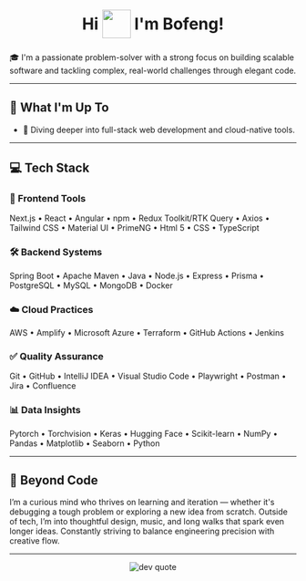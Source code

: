 <!-- <p align="center">
  <img src="https://readme-typing-svg.demolab.com/?lines=Hi+there!+👋;I+am+Bofeng&center=true&size=28&duration=3000">
</p> -->

<h1 align="center">
  Hi 
  <img 
    src="https://emojis.slackmojis.com/emojis/images/1577305505/7373/hand_wave.gif?1577305505" 
    width="50" 
    style="vertical-align: middle; margin-bottom: 5px;" 
  /> 
  I'm Bofeng!
</h1>

🎓 I'm a passionate problem-solver with a strong focus on building scalable software and tackling complex, real-world challenges through elegant code.

---

## 🚀 What I'm Up To

- 🧠 Diving deeper into full-stack web development and cloud-native tools.

---

## 💻 Tech Stack

### 🔧 Frontend Tools  
Next.js • React • Angular • npm • Redux Toolkit/RTK Query • Axios • Tailwind CSS • Material UI • PrimeNG • Html 5 • CSS • TypeScript

### 🛠️ Backend Systems  
Spring Boot • Apache Maven • Java • Node.js • Express • Prisma • PostgreSQL • MySQL • MongoDB • Docker

### ☁️ Cloud Practices  
AWS • Amplify • Microsoft Azure • Terraform • GitHub Actions • Jenkins

### ✅ Quality Assurance  
Git • GitHub • IntelliJ IDEA • Visual Studio Code • Playwright • Postman • Jira • Confluence

### 📊 Data Insights  
Pytorch • Torchvision • Keras • Hugging Face • Scikit-learn • NumPy • Pandas • Matplotlib • Seaborn • Python

---

## 🧩 Beyond Code

I’m a curious mind who thrives on learning and iteration — whether it's debugging a tough problem or exploring a new idea from scratch. Outside of tech, I’m into thoughtful design, music, and long walks that spark even longer ideas. Constantly striving to balance engineering precision with creative flow.

---

<p align="center">
  <img src="https://quotes-github-readme.vercel.app/api?type=horizontal&theme=tokyonight" alt="dev quote" />
</p>
